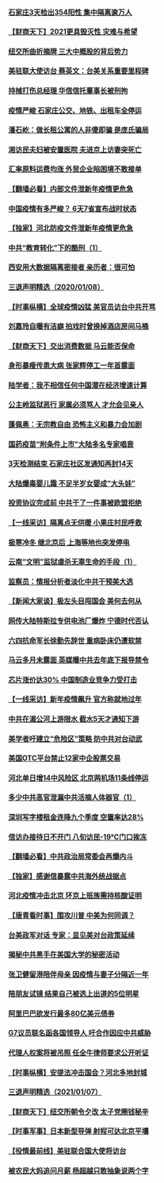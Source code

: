 #### [石家庄3天检出354阳性 集中隔离逾万人](../pages/nsc413/n12677695.md) 
#### [【财商天下】2021更具毁灭性 灾难与希望](../pages/nsc413/n12677701.md) 
#### [纽交所曲折摘牌 三大中概股的背后势力](../pages/nsc413/n12677589.md) 
#### [美驻联大使访台 蔡英文：台美关系重要里程碑](../pages/nsc413/n12677465.md) 
#### [持械打伤总经理 华信信托董事长被刑拘](../pages/nsc413/n12677429.md) 
#### [疫情严峻 石家庄公交、地铁、出租车全停运](../pages/nsc413/n12677423.md) 
#### [潘石屹：做长租公寓的人非傻即骗 是庞氏骗局](../pages/nsc413/n12677235.md) 
#### [湘访民夫妇被安置医院 夫进京上访妻突死亡](../pages/nsc413/n12677363.md) 
#### [汇率原料运费均涨 外贸企业陷困境不敢接单](../pages/nsc413/n12676814.md) 
#### [【翻墙必看】内部文件泄新年疫情更危急](../pages/nsc413/n12676904.md) 
#### [中国疫情有多严峻？ 6天7省宣布战时状态](../pages/nsc413/n12676922.md) 
#### [【独家】河北防疫文件泄新年疫情更危急](../pages/nsc413/n12676860.md) 
#### [中共“教育转化”下的酷刑（1）](../pages/nsc413/n12676560.md) 
#### [西安用大数据隔离密接者 亲历者：很可怕](../pages/nsc413/n12676516.md) 
#### [三退声明精选（2020/01/08）](../pages/nsc413/n12676924.md) 
#### [【时事纵横】全球疫情凶猛 美官员访台中共开骂](../pages/nsc413/n12676724.md) 
#### [刘嘉玲自曝有洁癖 拍戏时曾换掉酒店房间马桶](../pages/nsc413/n12676634.md) 
#### [【财商天下】交出消费数据 马云能否保命](../pages/nsc413/n12676468.md) 
#### [身形暴瘦传患大病 张家辉停工一年首露面](../pages/nsc413/n12676343.md) 
#### [陆学者：我不相信任何中国潜在经济增速计算](../pages/nsc413/n12676563.md) 
#### [公主岭监狱恶行 家属必须骂人 才允会见亲人](../pages/nsc413/n12676440.md) 
#### [蓬佩奥：无宗教自由 恐怖主义和暴力会加剧](../pages/nsc413/n12676581.md) 
#### [国药疫苗“附条件上市”大陆多名专家唱衰](../pages/nsc413/n12676319.md) 
#### [3天检测结束 石家庄社区发通知再封14天](../pages/nsc413/n12676460.md) 
#### [大陆爆毒婴儿霜 不足半岁女婴成“大头娃”](../pages/nsc413/n12676108.md) 
#### [投资协议完成前 中共干了一件事被欧盟拒绝](../pages/nsc413/n12676262.md) 
#### [【一线采访】隔离点无供暖 小果庄村民呼救](../pages/nsc413/n12676175.md) 
#### [极寒冷冬 继北京后 上海等地也突发停电](../pages/nsc413/n12676069.md) 
#### [云南“文明”监狱虐杀无辜生命的手段（1）](../pages/nsc413/n12675577.md) 
#### [监察员：情报分析者淡化中共干预美大选](../pages/nsc413/n12676039.md) 
#### [【新闻大家谈】极左头目闯国会 美何去何从](../pages/nsc413/n12675971.md) 
#### [网传大陆特斯拉专供电池厂爆炸 宁德时代否认](../pages/nsc413/n12675989.md) 
#### [六四抗命军长徐勤先辞世 重病卧床仍遭软禁](../pages/nsc413/n12675976.md) 
#### [马云多月未露面 英媒曝中共去年底下报导禁令](../pages/nsc413/n12675603.md) 
#### [芯片涨价达30% 中国制造业竞争力受打击](../pages/nsc413/n12675683.md) 
#### [【一线采访】新年疫情飙升 官方称就地过年](../pages/nsc413/n12675463.md) 
#### [中共在湄公河上游限水 截水5天才通知下游](../pages/nsc413/n12675472.md) 
#### [美学者吁建立“危险区”策略 防中共对台动武](../pages/nsc413/n12675446.md) 
#### [美国OTC平台禁止12家中企股票交易](../pages/nsc413/n12675373.md) 
#### [河北单日增14中风险区 北京两机场11条线停运](../pages/nsc413/n12675009.md) 
#### [多少中共高官泄漏中共活摘人体器官（1）](../pages/nsc413/n12671234.md) 
#### [深圳写字楼租金连降九个季度 空置率达28%](../pages/nsc413/n12674740.md) 
#### [信访办接待日不开门 八旬访民-19℃门口挨冻](../pages/nsc413/n12675238.md) 
#### [【翻墙必看】中共政治局常委会再爆内斗](../pages/nsc413/n12674609.md) 
#### [【独家】感谢信暴露中共海外统战据点](../pages/nsc413/n12672099.md) 
#### [河北疫情冲击北京 环京上班族需持核酸证明](../pages/nsc413/n12674972.md) 
#### [【唐青看时事】围攻川普 中美为何同调？](../pages/nsc413/n12674856.md) 
#### [台美政军对话 专家：显见美对台政策延续](../pages/nsc413/n12674730.md) 
#### [揭秘中共黑手在美国大学的秘密活动](../pages/nsc413/n12674757.md) 
#### [张卫健留港陪伴母亲 因疫情与妻子分隔近一年](../pages/nsc413/n12674476.md) 
#### [陪朋友试镜 结果自己被选上出道的5位明星](../pages/nsc413/n12674191.md) 
#### [阿里巴巴欲发行最多80亿美元债券](../pages/nsc413/n12674418.md) 
#### [G7议员联名函各国领导人 吁合作因应中共威胁](../pages/nsc413/n12674644.md) 
#### [代理人权案将被吊照 任全牛律师要求公开听证](../pages/nsc413/n12674620.md) 
#### [【时事纵横】安提法冲击国会？河北多地封城](../pages/nsc413/n12674454.md) 
#### [三退声明精选（2021/01/07）](../pages/nsc413/n12674497.md) 
#### [【财商天下】纽交所朝令夕改 太子党圈钱秘辛](../pages/nsc413/n12674006.md) 
#### [【时事军事】日本新型导弹 射程可达北京平壤](../pages/nsc413/n12666445.md) 
#### [【役情最前线】美驻联合国大使将访台](../pages/nsc413/n12674068.md) 
#### [被农民大妈追问月薪 杨超越只敢抽象说两个字](../pages/nsc413/n12673990.md) 
